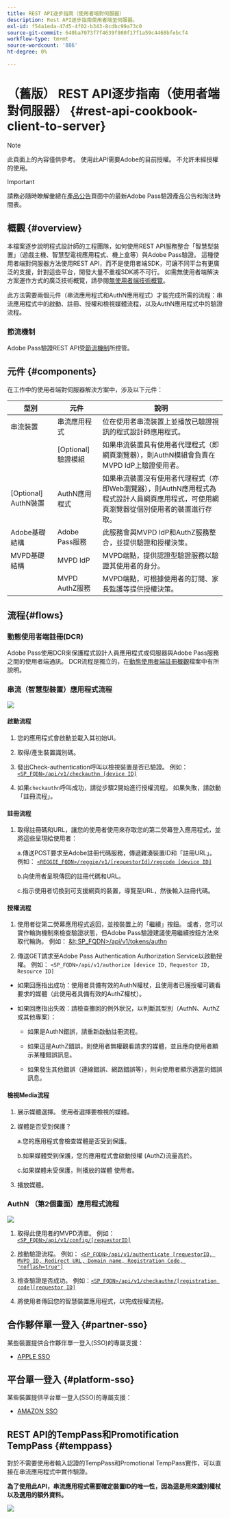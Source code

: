 ```yaml
---
title: REST API逐步指南（使用者端對伺服器）
description: Rest API逐步指南使用者端至伺服器。
exl-id: f54a1eda-47d5-4f02-b343-8cdbc99a73c0
source-git-commit: 640ba7073f7f4639f980f17f1a59c4468bfebcf4
workflow-type: tm+mt
source-wordcount: '886'
ht-degree: 0%

---
```


# （舊版） REST API逐步指南（使用者端對伺服器） {#rest-api-cookbook-client-to-server}

>[!NOTE]
>
>此頁面上的內容僅供參考。 使用此API需要Adobe的目前授權。 不允許未經授權的使用。

>[!IMPORTANT]
>
> 請務必隨時瞭解彙總在[產品公告](/help/authentication/product-announcements.md)頁面中的最新Adobe Pass驗證產品公告和淘汰時間表。

## 概觀 {#overview}

本檔案逐步說明程式設計師的工程團隊，如何使用REST API服務整合「智慧型裝置」（遊戲主機、智慧型電視應用程式、機上盒等）與Adobe Pass驗證。 這種使用者端對伺服器方法使用REST API，而不是使用者端SDK，可讓不同平台有更廣泛的支援，針對這些平台，開發大量不重複SDK將不可行。 如需無使用者端解決方案運作方式的廣泛技術概覽，請參閱[無使用者端技術概覽](/help/authentication/integration-guide-programmers/legacy/rest-api-v1/rest-api-overview.md)。


此方法需要兩個元件（串流應用程式和AuthN應用程式）才能完成所需的流程：串流應用程式中的啟動、註冊、授權和檢視媒體流程，以及AuthN應用程式中的驗證流程。

### 節流機制

Adobe Pass驗證REST API受[節流機制](/help/authentication/integration-guide-programmers/throttling-mechanism.md)所控管。

## 元件 {#components}

在工作中的使用者端對伺服器解決方案中，涉及以下元件：



| 型別 | 元件 | 說明 |
| --- | --- | --- |
| 串流裝置 | 串流應用程式 | 位在使用者串流裝置上並播放已驗證視訊的程式設計師應用程式。 |
| | \[Optional\]驗證模組 | 如果串流裝置具有使用者代理程式（即網頁瀏覽器），則AuthN模組會負責在MVPD IdP上驗證使用者。 |
| \[Optional\] AuthN裝置 | AuthN應用程式 | 如果串流裝置沒有使用者代理程式（亦即Web瀏覽器），則AuthN應用程式為程式設計人員網頁應用程式，可使用網頁瀏覽器從個別使用者的裝置進行存取。 |
| Adobe基礎結構 | Adobe Pass服務 | 此服務會與MVPD IdP和AuthZ服務整合，並提供驗證和授權決策。 |
| MVPD基礎結構 | MVPD IdP | MVPD端點，提供認證型驗證服務以驗證其使用者的身分。 |
| | MVPD AuthZ服務 | MVPD端點，可根據使用者的訂閱、家長監護等提供授權決策。 |

## 流程{#flows}

### 動態使用者端註冊(DCR)

Adobe Pass使用DCR來保護程式設計人員應用程式或伺服器與Adobe Pass服務之間的使用者端通訊。 DCR流程是獨立的，在[動態使用者端註冊概觀](../../../rest-apis/rest-api-dcr/dynamic-client-registration-overview.md)檔案中有所說明。


### 串流（智慧型裝置）應用程式流程

![](../../../../assets/smart-device-app-flow.png)

#### 啟動流程

1. 您的應用程式會啟動並載入其初始UI。

2. 取得/產生裝置識別碼。

3. 發出Check-authentication呼叫以檢視裝置是否已驗證。  例如： [`<SP_FQDN>/api/v1/checkauthn [device ID]`](/help/authentication/integration-guide-programmers/legacy/rest-api-v1/apis/check-authentication-token.md)

4. 如果`checkauthn`呼叫成功，請從步驟2開始進行授權流程。  如果失敗，請啟動「註冊流程」。



#### 註冊流程

1. 取得註冊碼和URL，讓您的使用者使用來存取您的第二熒幕登入應用程式，並將這些呈現給使用者：

   a.傳送POST要求至Adobe註冊代碼服務，傳遞雜湊裝置ID和「註冊URL」。  例如： [`<REGGIE_FQDN>/reggie/v1/[requestorId]/regcode [device ID]`](/help/authentication/integration-guide-programmers/legacy/rest-api-v1/apis/registration-code-request.md)

   b.向使用者呈現傳回的註冊代碼和URL。

   c.指示使用者切換到可支援網頁的裝置，導覽至URL，然後輸入註冊代碼。



#### 授權流程

1. 使用者從第二熒幕應用程式返回，並按裝置上的「繼續」按鈕。 或者，您可以實作輪詢機制來檢查驗證狀態，但Adobe Pass驗證建議使用繼續按鈕方法來取代輪詢。 <!--(For information on employing a "Continue" button versus polling the Adobe Pass Authentication backend server, see the Clientless Technical Overview: Managing 2nd-Screen Workflow Transition.)-->例如： [\&lt;SP\_FQDN\>/api/v1/tokens/authn](/help/authentication/integration-guide-programmers/legacy/rest-api-v1/apis/retrieve-authentication-token.md)

2. 傳送GET請求至Adobe Pass Authentication Authorization Service以啟動授權。 例如： `<SP_FQDN>/api/v1/authorize [device ID, Requestor ID, Resource ID]`

<!-- end list -->

* 如果回應指出成功：使用者具備有效的AuthN權杖，且使用者已獲授權可觀看要求的媒體（此使用者具備有效的AuthZ權杖）。

* 如果回應指出失敗：請檢查擲回的例外狀況，以判斷其型別（AuthN、AuthZ或其他專案）：

   * 如果是AuthN錯誤，請重新啟動註冊流程。

   * 如果這是AuthZ錯誤，則使用者無權觀看請求的媒體，並且應向使用者顯示某種錯誤訊息。

   * 如果發生其他錯誤（連線錯誤、網路錯誤等），則向使用者顯示適當的錯誤訊息。



#### 檢視Media流程

1. 展示媒體選擇。 使用者選擇要檢視的媒體。

2. 媒體是否受到保護？

   a.您的應用程式會檢查媒體是否受到保護。

   b.如果媒體受到保護，您的應用程式會啟動授權
(AuthZ)流量高於。

   c.如果媒體未受保護，則播放的媒體
使用者。

3. 播放媒體。


### AuthN （第2個畫面）應用程式流程

![](../../../../assets/secnd-screen-authn-flow.png)

1. 取得此使用者的MVPD清單。 例如： [`<SP_FQDN>/api/v1/config/[requestorID]`](/help/authentication/integration-guide-programmers/legacy/rest-api-v1/apis/provide-mvpd-list.md)

1. 啟動驗證流程。  例如： [`<SP_FQDN>/api/v1/authenticate [requestorID, MVPD ID, Redirect URL, Domain name, Registration Code, "noflash=true"]`](/help/authentication/integration-guide-programmers/legacy/rest-api-v1/apis/initiate-authentication.md)

1. 檢查驗證是否成功。 例如：[`<SP_FQDN>/api/v1/checkauthn/[registration code][requestor ID]`](/help/authentication/integration-guide-programmers/legacy/rest-api-v1/apis/check-authentication-token.md)

1. 將使用者傳回您的智慧裝置應用程式，以完成授權流程。

## 合作夥伴單一登入 {#partner-sso}

某些裝置提供合作夥伴單一登入(SSO)的專屬支援：

* [APPLE SSO](/help/authentication/integration-guide-programmers/legacy/sso-access/apple-sso-cookbook-rest-api-v1.md)

## 平台單一登入 {#platform-sso}

某些裝置提供平台單一登入(SSO)的專屬支援：

* [AMAZON SSO](../../sso-access/amazon-sso-cookbook-rest-api-v1.md)

## REST API的TempPass和Promotification TempPass {#temppass}

對於不需要使用者輸入認證的TempPass和Promotional TempPass實作，可以直接在串流應用程式中實作驗證。

**為了使用此API，串流應用程式需要確定裝置ID的唯一性，因為這是用來識別權杖以及選用的額外資料。**


![](../../../../assets/temp-pass-promo-temppass.png)
